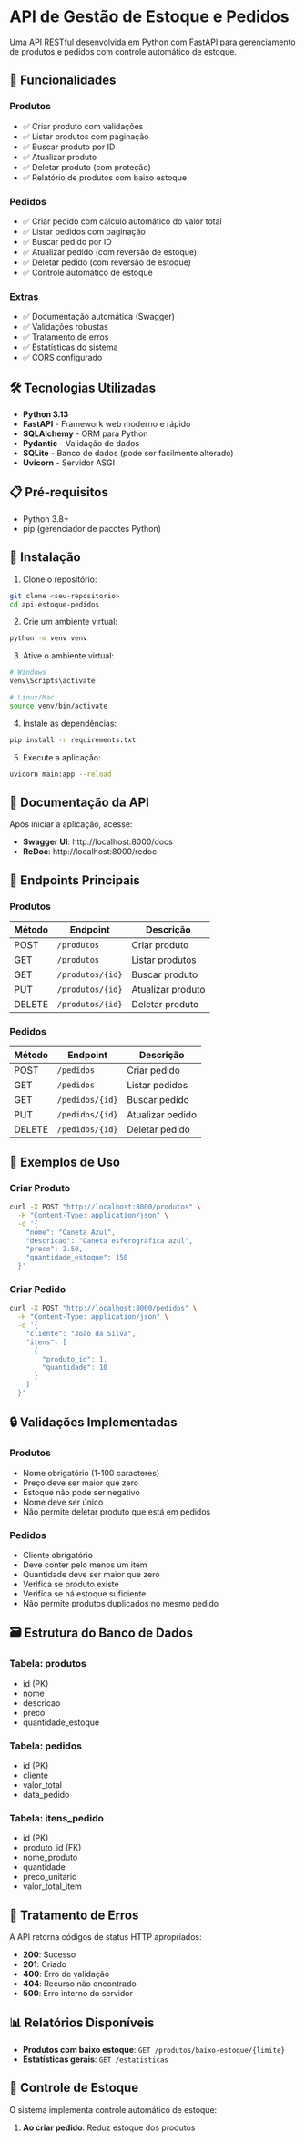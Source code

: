 # API de Gestão de Estoque e Pedidos

Uma API RESTful desenvolvida em Python com FastAPI para gerenciamento de produtos e pedidos com controle automático de estoque.

## 🚀 Funcionalidades

### Produtos
- ✅ Criar produto com validações
- ✅ Listar produtos com paginação
- ✅ Buscar produto por ID
- ✅ Atualizar produto
- ✅ Deletar produto (com proteção)
- ✅ Relatório de produtos com baixo estoque

### Pedidos
- ✅ Criar pedido com cálculo automático do valor total
- ✅ Listar pedidos com paginação
- ✅ Buscar pedido por ID
- ✅ Atualizar pedido (com reversão de estoque)
- ✅ Deletar pedido (com reversão de estoque)
- ✅ Controle automático de estoque

### Extras
- ✅ Documentação automática (Swagger)
- ✅ Validações robustas
- ✅ Tratamento de erros
- ✅ Estatísticas do sistema
- ✅ CORS configurado

## 🛠️ Tecnologias Utilizadas

- **Python 3.13**
- **FastAPI** - Framework web moderno e rápido
- **SQLAlchemy** - ORM para Python
- **Pydantic** - Validação de dados
- **SQLite** - Banco de dados (pode ser facilmente alterado)
- **Uvicorn** - Servidor ASGI

## 📋 Pré-requisitos

- Python 3.8+
- pip (gerenciador de pacotes Python)

## 🔧 Instalação

1. Clone o repositório:
```bash
git clone <seu-repositorio>
cd api-estoque-pedidos
```

2. Crie um ambiente virtual:
```bash
python -m venv venv
```

3. Ative o ambiente virtual:
```bash
# Windows
venv\Scripts\activate

# Linux/Mac
source venv/bin/activate
```

4. Instale as dependências:
```bash
pip install -r requirements.txt
```

5. Execute a aplicação:
```bash
uvicorn main:app --reload
```

## 📖 Documentação da API

Após iniciar a aplicação, acesse:

- **Swagger UI**: http://localhost:8000/docs
- **ReDoc**: http://localhost:8000/redoc

## 🎯 Endpoints Principais

### Produtos

| Método | Endpoint | Descrição |
|--------|----------|-----------|
| POST | `/produtos` | Criar produto |
| GET | `/produtos` | Listar produtos |
| GET | `/produtos/{id}` | Buscar produto |
| PUT | `/produtos/{id}` | Atualizar produto |
| DELETE | `/produtos/{id}` | Deletar produto |

### Pedidos

| Método | Endpoint | Descrição |
|--------|----------|-----------|
| POST | `/pedidos` | Criar pedido |
| GET | `/pedidos` | Listar pedidos |
| GET | `/pedidos/{id}` | Buscar pedido |
| PUT | `/pedidos/{id}` | Atualizar pedido |
| DELETE | `/pedidos/{id}` | Deletar pedido |

## 📝 Exemplos de Uso

### Criar Produto
```bash
curl -X POST "http://localhost:8000/produtos" \
  -H "Content-Type: application/json" \
  -d '{
    "nome": "Caneta Azul",
    "descricao": "Caneta esferográfica azul",
    "preco": 2.50,
    "quantidade_estoque": 150
  }'
```

### Criar Pedido
```bash
curl -X POST "http://localhost:8000/pedidos" \
  -H "Content-Type: application/json" \
  -d '{
    "cliente": "João da Silva",
    "itens": [
      {
        "produto_id": 1,
        "quantidade": 10
      }
    ]
  }'
```

## 🔒 Validações Implementadas

### Produtos
- Nome obrigatório (1-100 caracteres)
- Preço deve ser maior que zero
- Estoque não pode ser negativo
- Nome deve ser único
- Não permite deletar produto que está em pedidos

### Pedidos
- Cliente obrigatório
- Deve conter pelo menos um item
- Quantidade deve ser maior que zero
- Verifica se produto existe
- Verifica se há estoque suficiente
- Não permite produtos duplicados no mesmo pedido

## 🗃️ Estrutura do Banco de Dados

### Tabela: produtos
- id (PK)
- nome
- descricao
- preco
- quantidade_estoque

### Tabela: pedidos
- id (PK)
- cliente
- valor_total
- data_pedido

### Tabela: itens_pedido
- id (PK)
- produto_id (FK)
- nome_produto
- quantidade
- preco_unitario
- valor_total_item

## 🚨 Tratamento de Erros

A API retorna códigos de status HTTP apropriados:

- **200**: Sucesso
- **201**: Criado
- **400**: Erro de validação
- **404**: Recurso não encontrado
- **500**: Erro interno do servidor

## 📊 Relatórios Disponíveis

- **Produtos com baixo estoque**: `GET /produtos/baixo-estoque/{limite}`
- **Estatísticas gerais**: `GET /estatisticas`

## 🔄 Controle de Estoque

O sistema implementa controle automático de estoque:

1. **Ao criar pedido**: Reduz estoque dos produtos
